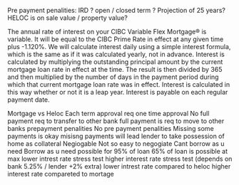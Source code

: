 Pre payment penalities: IRD ? open / closed term ?
Projection of 25 years?
HELOC is on sale value / property value?



The annual rate of interest on your CIBC Variable Flex Mortgage® is variable. It
will be equal to the CIBC Prime Rate in effect at any given time plus -1.120%.
We will calculate interest daily using a simple interest formula, which is the
same as if it was calculated yearly, not in advance. Interest is calculated by
multiplying the outstanding principal amount by the current mortgage loan
rate in effect at the time. The result is then divided by 365 and then multiplied
by the number of days in the payment period during which that current
mortgage loan rate was in effect. Interest is calculated in this way whether or
not it is a leap year. Interest is payable on each regular payment date.



Mortgage                                            vs Heloc
Each term approval req                              one time approval
No full payment req to transfer to other bank       full payment is req to move to other banks
prepayment penalities                               No pre payment penalities
Missing some payments is okay                       misisng payments will lead lender to take possession of home as collateral
Negiogable                                          Not so easy to negogiate
Cant borrow as u need                               Borrow as u need
possible for 95% of loan                            65% of loan is possible at max
lower intrest rate stress test                      higher interest rate stress test (depends on bank 5.25% / lender +2% extra)
lower intrest rate compared to heloc                higher interest rate compareted to mortage



